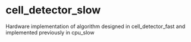 # cell_detector_slow
Hardware implementation of algorithm designed in cell_detector_fast and implemented previously in cpu_slow
